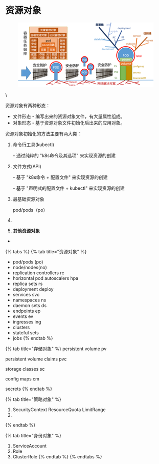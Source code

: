# 资源对象

<figure><img src="../../../.gitbook/assets/image (4).png" alt=""><figcaption></figcaption></figure>

\


资源对象有两种形态：&#x20;

* 文件形态 - 编写出来的资源对象文件，有大量属性组成。&#x20;
* 对象形态 - 基于资源对象文件初始化后出来的应用对象。

资源对象初始化的方法主要有两大类：&#x20;

1.  命令行工具(kubectl)

    \- 通过纯粹的 "k8s命令及其选项" 来实现资源的创建&#x20;
2.  文件方式(API)&#x20;

    \- 基于 "k8s命令 + 配置文件" 来实现资源的创建

    \- 基于 "声明式的配置文件 + kubectl" 来实现资源的创建



1.  最基础资源对象

    pod/pods（po）
2.
3. **其他资源对象**

*

{% tabs %}
{% tab title="资源对象" %}
* pod/pods (po)
* node/nodes(no)
* replication controllers  rc
* horizontal pod autoscalers  hpa
* replica sets rs
* deployment deploy
* services svc
* namespaces ns
* daemon sets ds
* endpoints ep
* events ev
* ingresses  ing
* clusters
* stateful sets
* jobs
{% endtab %}

{% tab title="存储对象" %}
persistent volume pv

persistent volume claims pvc

storage classes sc

config maps cm

secrets
{% endtab %}

{% tab title="策略对象" %}
1. SecurityContext ResourceQuota LimitRange
2.
{% endtab %}

{% tab title="身份对象" %}
1. ServiceAccount
2. Role
3. ClusterRole
{% endtab %}
{% endtabs %}
